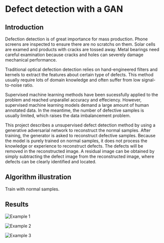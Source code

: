 ﻿
# Defect detection with a GAN

## Introduction

Defection detection is of great importance for mass production. Phone screens are inspected to ensure there are no scratchs on them. Solar cells are examed and products with cracks are tossed away. Metal  bearings need careful examination because cracks and holes can severely damage mechanical performance.

Traditional optical defection detection relies on hand-engineered filters and kernels to extract the features about certain type of defects. This method usually require lots of domain knowledge and often suffer from low signal-to-noise ratio. 

Supervised machine learning methods have been sucessfully applied to the problem and reached unparallel accuracy and effeciency. However, supervised machine learning models demand a large amount of human annotated data. In the meantime, the number of defective samples is usually limited, which raises the data imbalancement problem.

This project describes a unsupervised defect detection method by using a generative adversarial network to reconstruct the normal samples. After training, the generator is asked to reconstruct defective samples. Because the model is purely trained on normal samples, it does not process the knowledge or experience to reconstruct defects. The defects will be removed in the reconstructed image. A residual image can be obtained by simply subtracting the defect image from the reconstructed image, where defects can be clearly identified and located.

## Algorithm illustration

Train with normal samples.
<img1 src="https://github.com/tojunesa/defect-detection-with-GAN/blob/main/img/algorithm%20illustration%201.png" alt="drawing" width="600"/>


## Results

![Example 1](https://github.com/tojunesa/defect-detection-with-GAN/blob/main/img/example1.png)

![Example 2](https://github.com/tojunesa/defect-detection-with-GAN/blob/main/img/example2.png)

![Example 3](https://github.com/tojunesa/defect-detection-with-GAN/blob/main/img/example3.png)
